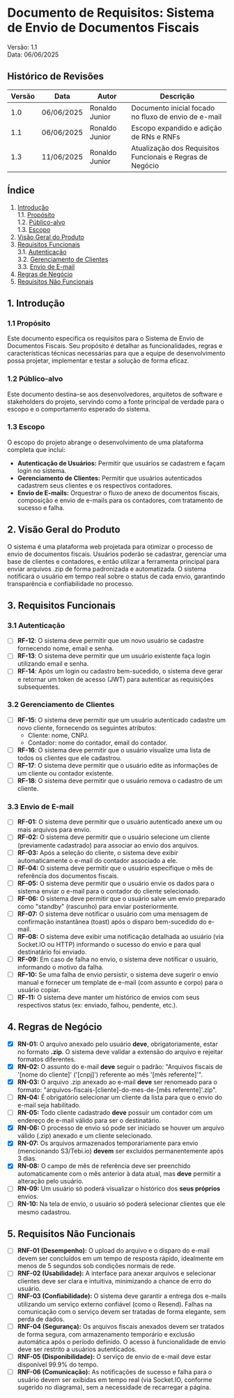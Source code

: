 # **Documento de Requisitos: Sistema de Envio de Documentos Fiscais**

Versão: 1.1  
Data: 06/06/2025

## **Histórico de Revisões**

| Versão | Data | Autor | Descrição |
| ------ | ---- | ----- | --------- |
| 1.0 | 06/06/2025 | Ronaldo Junior | Documento inicial focado no fluxo de envio de e-mail |
| 1.1 | 06/06/2025 | Ronaldo Junior | Escopo expandido e adição de RNs e RNFs |
| 1.3 | 11/06/2025 | Ronaldo Junior | Atualização dos Requisitos Funcionais e Regras de Negócio |

## **Índice**

1. [Introdução](#1-propósito)  
   1.1. [Propósito](#11-propósito)   
   1.2. [Público-alvo](#12-público-alvo)    
   1.3. [Escopo](#13-escopo)  
2. [Visão Geral do Produto](#2-visão-geral-do-produto)  
3. [Requisitos Funcionais](#3-requisitos-funcionais)    
   3.1. [Autenticação](#31-autenticação)       
   3.2. [Gerenciamento de Clientes](#32-gerenciamento-de-clientes)    
   3.3. [Envio de E-mail](#33-envio-de-e-mail)
4. [Regras de Negócio](#4-regras-de-negócio)  
5. [Requisitos Não Funcionais](#5-requisitos-não-funcionais)

## **1. Introdução**

### **1.1 Propósito**

Este documento especifica os requisitos para o Sistema de Envio de Documentos Fiscais. Seu propósito é detalhar as funcionalidades, regras e características técnicas necessárias para que a equipe de desenvolvimento possa projetar, implementar e testar a solução de forma eficaz.

### **1.2 Público-alvo**

Este documento destina-se aos desenvolvedores, arquitetos de software e stakeholders do projeto, servindo como a fonte principal de verdade para o escopo e o comportamento esperado do sistema.

### **1.3 Escopo**

O escopo do projeto abrange o desenvolvimento de uma plataforma completa que inclui:

* **Autenticação de Usuários:** Permitir que usuários se cadastrem e façam login no sistema.  
* **Gerenciamento de Clientes:** Permitir que usuários autenticados cadastrem seus clientes e os respectivos contadores.  
* **Envio de E-mails:** Orquestrar o fluxo de anexo de documentos fiscais, composição e envio de e-mails para os contadores, com tratamento de sucesso e falha.

## **2. Visão Geral do Produto**

O sistema é uma plataforma web projetada para otimizar o processo de envio de documentos fiscais. Usuários poderão se cadastrar, gerenciar uma base de clientes e contadores, e então utilizar a ferramenta principal para enviar arquivos .zip de forma padronizada e automatizada. O sistema notificará o usuário em tempo real sobre o status de cada envio, garantindo transparência e confiabilidade no processo.

## **3. Requisitos Funcionais**

### **3.1 Autenticação**

- [ ] **RF-12**: O sistema deve permitir que um novo usuário se cadastre fornecendo nome, email e senha.
- [ ] **RF-13**: O sistema deve permitir que um usuário existente faça login utilizando email e senha.
- [ ] **RF-14**: Após um login ou cadastro bem-sucedido, o sistema deve gerar e retornar um token de acesso (JWT) para autenticar as requisições subsequentes.

### **3.2 Gerenciamento de Clientes**

- [ ] **RF-15**: O sistema deve permitir que um usuário autenticado cadastre um novo cliente, fornecendo os seguintes atributos:
  - Cliente: nome, CNPJ.
  - Contador: nome do contador, email do contador.
- [ ] **RF-16**: O sistema deve permitir que o usuário visualize uma lista de todos os clientes que ele cadastrou.
- [ ] **RF-17**: O sistema deve permitir que o usuário edite as informações de um cliente ou contador existente.
- [ ] **RF-18**: O sistema deve permitir que o usuário remova o cadastro de um cliente.

### **3.3 Envio de E-mail**

- [ ] **RF-01:** O sistema deve permitir que o usuário autenticado anexe um ou mais arquivos para envio.  
- [ ] **RF-02:** O sistema deve permitir que o usuário selecione um cliente (previamente cadastrado) para associar ao envio dos arquivos.  
- [ ] **RF-03:** Após a seleção do cliente, o sistema deve exibir automaticamente o e-mail do contador associado a ele.  
- [ ] **RF-04:** O sistema deve permitir que o usuário especifique o mês de referência dos documentos fiscais.  
- [ ] **RF-05:** O sistema deve permitir que o usuário envie os dados para o sistema enviar o  e-mail para o contador do cliente selecionado.  
- [ ] **RF-06:** O sistema deve permitir que o usuário salve um envio preparado como "standby" (rascunho) para enviar posteriormente.  
- [ ] **RF-07:** O sistema deve notificar o usuário com uma mensagem de confirmação instantânea (toast) após o disparo bem-sucedido do e-mail.  
- [ ] **RF-08:** O sistema deve exibir uma notificação detalhada ao usuário (via Socket.IO ou HTTP) informando o sucesso do envio e para qual destinatário foi enviado.  
- [ ] **RF-09:** Em caso de falha no envio, o sistema deve notificar o usuário, informando o motivo da falha.  
- [ ] **RF-10:** Se uma falha de envio persistir, o sistema deve sugerir o envio manual e fornecer um template de e-mail (com assunto e corpo) para o usuário copiar.  
- [ ] **RF-11:** O sistema deve manter um histórico de envios com seus respectivos status (ex: enviado, falhou, pendente, etc.).

## **4. Regras de Negócio**

* [x] **RN-01:** O arquivo anexado pelo usuário **deve**, obrigatoriamente, estar no formato **.zip**. O sistema deve validar a extensão do arquivo e rejeitar formatos diferentes.  
* [x] **RN-02:** O assunto do e-mail **deve** seguir o padrão: "Arquivos fiscais de '[nome do cliente]' ('[cnpj]') referente ao mês '[mês referente]'".  
* [x] **RN-03:** O arquivo .zip anexado ao e-mail **deve** ser renomeado para o formato: "arquivos-fiscais-[cliente]-do-mes-de-[mês referente]'.zip".  
* [ ] **RN-04:** É obrigatório selecionar um cliente da lista para que o envio do e-mail seja habilitado.  
* [ ] **RN-05:** Todo cliente cadastrado **deve** possuir um contador com um endereço de e-mail válido para ser o destinatário.  
* [x] **RN-06:** O processo de envio só pode ser iniciado se houver um arquivo válido (.zip) anexado e um cliente selecionado.  
* [x] **RN-07:** Os arquivos armazenados temporariamente para envio (mencionando S3/Tebi.io) **devem** ser excluídos permanentemente após 3 dias.  
* [x] **RN-08:** O campo de mês de referência deve ser preenchido automaticamente com o mês anterior à data atual, mas **deve** permitir a alteração pelo usuário.  
* [ ] **RN-09:** Um usuário só poderá visualizar o histórico dos **seus próprios** envios.  
* [ ] **RN-10:** Na tela de envio, o usuário só poderá selecionar clientes que ele mesmo cadastrou.

## **5. Requisitos Não Funcionais**

* [ ] **RNF-01 (Desempenho):** O upload do arquivo e o disparo do e-mail devem ser concluídos em um tempo de resposta rápido, idealmente em menos de 5 segundos sob condições normais de rede.  
* [ ] **RNF-02 (Usabilidade):** A interface para anexar arquivos e selecionar clientes deve ser clara e intuitiva, minimizando a chance de erro do usuário.  
* [ ] **RNF-03 (Confiabilidade):** O sistema deve garantir a entrega dos e-mails utilizando um serviço externo confiável (como o Resend). Falhas na comunicação com o serviço devem ser tratadas de forma elegante, sem perda de dados.  
* [ ] **RNF-04 (Segurança):** Os arquivos fiscais anexados devem ser tratados de forma segura, com armazenamento temporário e exclusão automática após o período definido. O acesso à funcionalidade de envio deve ser restrito a usuários autenticados.  
* [ ] **RNF-05 (Disponibilidade):** O serviço de envio de e-mail deve estar disponível 99.9% do tempo.  
* [ ] **RNF-06 (Comunicação):** As notificações de sucesso e falha para o usuário devem ser exibidas em tempo real (via Socket.IO, conforme sugerido no diagrama), sem a necessidade de recarregar a página.